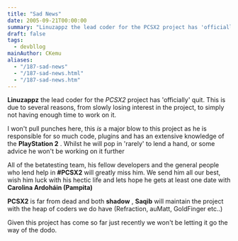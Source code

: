 ```yaml
---
title: "Sad News"
date: 2005-09-21T00:00:00
summary: "Linuzappz the lead coder for the PCSX2 project has 'officially' quit"
draft: false
tags:
  - devbllog
mainAuthor: CKemu
aliases:
  - "/187-sad-news"
  - "/187-sad-news.html"
  - "/187-sad-news.htm"
---
```



**Linuzappz** the lead coder for the *PCSX2* project has 'officially'
quit. This is due to several reasons, from slowly losing interest in the
project, to simply not having enough time to work on it.

I won't pull punches here, this *is* a major blow to this project as he
is responsible for so much code, plugins and has an extensive knowledge
of the **PlayStation 2** . Whilst he will pop in 'rarely' to lend a
hand, or some advice he won't be working on it further

All of the betatesting team, his fellow developers and the general
people who lend help in **#PCSX2** will greatly miss him. We send him
all our best, wish him luck with his hectic life and lets hope he gets
at least one date with **Carolina Ardoháin (Pampita)**

**PCSX2** is far from dead and both **shadow** , **Saqib** will maintain
the project with the heap of coders we do have (Refraction, auMatt,
GoldFinger etc..)

Given this project has come so far just recently
we won't be letting it go the way of the dodo.
